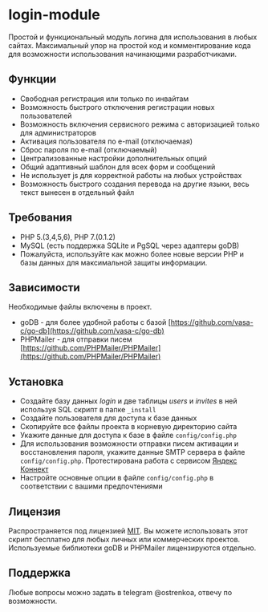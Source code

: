 # login-module

Простой и функциональный модуль логина для использования в любых сайтах. Максимальный упор на простой код и комментирование кода для возможности использования начинающими разработчиками.

## Функции

- Свободная регистрация или только по инвайтам
- Возможность быстрого отключения регистрации новых пользователей
- Возможность включения сервисного режима с авторизацией только для администраторов
- Активация пользователя по e-mail (отключаемая)
- Сброс пароля по e-mail (отключаемый)
- Централизованные настройки дополнительных опций
- Общий адаптивный шаблон для всех форм и сообщений
- Не использует js для корректной работы на любых устройствах
- Возможность быстрого создания перевода на другие языки, весь текст вынесен в отдельный файл

## Требования

- PHP 5.(3,4,5,6), PHP 7.(0.1.2)
- MySQL (есть поддержка SQLite и PgSQL через адаптеры goDB)
- Пожалуйста, используйте как можно более новые версии PHP и базы данных для максимальной защиты информации.

## Зависимости

Необходимые файлы включены в проект.
- goDB - для более удобной работы с базой [https://github.com/vasa-c/go-db](https://github.com/vasa-c/go-db)
- PHPMailer - для отправки писем [https://github.com/PHPMailer/PHPMailer](https://github.com/PHPMailer/PHPMailer)

## Установка

- Создайте базу данных *login* и две таблицы *users* и *invites* в ней используя SQL скрипт в папке `_install`
- Создайте пользователя для доступа к базе данных
- Скопируйте все файлы проекта в корневую директорию сайта
- Укажите данные для доступа к базе в файле `config/config.php`
- Для использования возможности отправки писем активации и восстановления пароля, укажите данные SMTP сервера в файле `config/config.php`. Протестирована работа с сервисом [Яндекс Коннект](https://connect.yandex.ru)
- Настройте основные опции в файле `config/config.php` в соответствии с вашими предпочтениями

## Лицензия

Распространяется под лицензией [MIT](http://www.opensource.org/licenses/mit-license.php).
Вы можете использовать этот скрипт бесплатно для любых личных или коммерческих проектов.
Используемые библиотеки goDB и PHPMailer лицензируются отдельно.

## Поддержка

Любые вопросы можно задать в telegram @ostrenkoa, отвечу по возможности.
